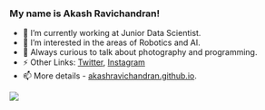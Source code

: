 ### My name is Akash Ravichandran! 

- 🔭 I’m currently working at Junior Data Scientist.
- 🌱 I’m interested in the areas of Robotics and AI.
- 👯 Always curious to talk about photography and programming.
- ⚡ Other Links: [Twitter](https://twitter.com/ak_ravichandran), [Instagram](https://www.instagram.com/akash_ravichandran/)   
- 📫 More details - [akashravichandran.github.io](https://akashravichandran.github.io).


<img src="https://github-readme-stats.vercel.app/api?username=akashravichandran&&show_icons=true&title_color=ffffff&icon_color=bb2acf&text_color=daf7dc&bg_color=191919">
